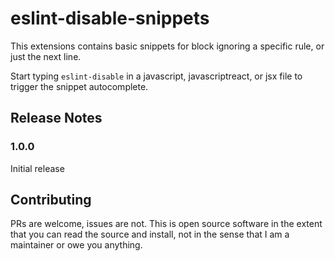 # eslint-disable-snippets

This extensions contains basic snippets for block ignoring a specific rule, or just the next line.

Start typing `eslint-disable` in a javascript, javascriptreact, or jsx file to trigger the snippet autocomplete.

<!-- 
## Features
## Known Issues
Calling out known issues can help limit users opening duplicate issues against your extension. 
-->

## Release Notes
### 1.0.0
Initial release

## Contributing
PRs are welcome, issues are not. This is open source software in the extent that you can read the source and install, not in the sense that I am a maintainer or owe you anything.